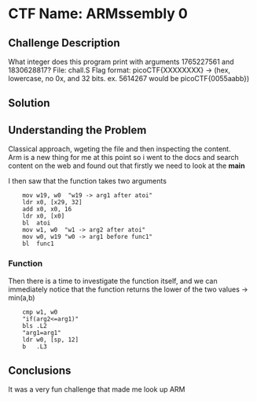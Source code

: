 # CTF Name: ARMssembly 0

## Challenge Description

What integer does this program print with arguments 1765227561 and 1830628817? File: chall.S Flag format: picoCTF{XXXXXXXX} -> (hex, lowercase, no 0x, and 32 bits. ex. 5614267 would be picoCTF{0055aabb})

## Solution

## Understanding the Problem

Classical approach, wgeting the file and then inspecting the content.\
Arm is a new thing for me at this point so i went to the docs and search content on the web and found out that firstly we need to look at the **main** 


I then saw that the function takes two arguments

```
	mov	w19, w0  "w19 -> arg1 after atoi"
	ldr	x0, [x29, 32]
	add	x0, x0, 16
	ldr	x0, [x0]
	bl	atoi
	mov	w1, w0  "w1 -> arg2 after atoi"
	mov	w0, w19 "w0 -> arg1 before func1"
	bl	func1

```


### Function

Then there is a time to investigate the function itself, and we can immediately notice that the function returns the lower of the two values -> min(a,b)

```
    cmp	w1, w0
    "if(arg2<=arg1)"
	bls	.L2
    "arg1=arg1"
	ldr	w0, [sp, 12]
	b	.L3

```

## Conclusions
It was a very fun challenge that made me look up ARM
